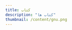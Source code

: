 ```yaml
---
title: کتاب
description: "کتاب ها"
thumbnail: /content/gnu.png
---
```


<LogsArchives cat='books' />
